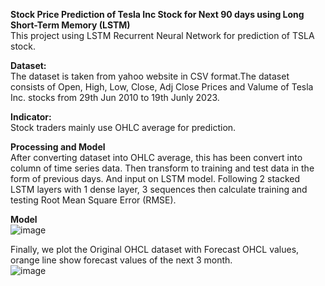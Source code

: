 <b>Stock Price Prediction of Tesla Inc Stock for Next 90 days using Long Short-Term Memory (LSTM)</b><br>
This project using LSTM Recurrent Neural Network for prediction of TSLA stock.

<b>Dataset:</b><br>
The dataset is taken from yahoo website in CSV format.The dataset consists of Open, High, Low, Close, Adj Close Prices and Valume of Tesla Inc. stocks from 29th Jun 2010 to 19th Junly 2023.<br>

<b>Indicator:</b><br>
Stock traders mainly use OHLC average for prediction.<br>

<b>Processing and Model</b><br>
After converting dataset into OHLC average, this has been convert into column of time series data. Then transform to training and test data in the form of previous days. And  input on LSTM model. Following 2 stacked LSTM layers with 1 dense layer, 3 sequences then calculate training and testing Root Mean Square Error (RMSE).


<b>Model</b><br>
![image](https://github.com/Kanangnut/stock-predict-with-LSTM-for-next-3-month/assets/130201193/2490abbf-71c6-4952-9785-f2b1d1cc5c29)


Finally, we plot the Original OHCL dataset with Forecast OHCL values, orange line show forecast values of the next 3 month.<br>
![image](https://github.com/Kanangnut/stock-predict-with-LSTM-for-next-3-month/assets/130201193/b298300c-01e7-4a9c-9144-a528fa3e8335)




